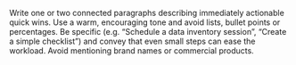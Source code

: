 <p>Write one or two connected paragraphs describing immediately actionable quick wins. Use a warm, encouraging tone and avoid lists, bullet points or percentages. Be specific (e.g. “Schedule a data inventory session”, “Create a simple checklist”) and convey that even small steps can ease the workload. Avoid mentioning brand names or commercial products.</p>
